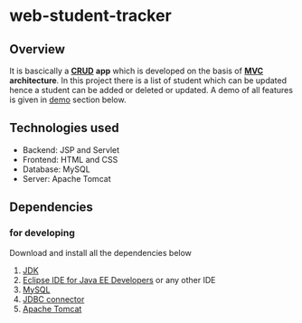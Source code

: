 # web-student-tracker

## Overview

It is bascically a [**CRUD**](https://en.wikipedia.org/wiki/Create,_read,_update_and_delete) **app** which is 
developed on the basis of [**MVC**](https://en.wikipedia.org/wiki/Model%E2%80%93view%E2%80%93controller) **architecture**. In this project there is a list of student which can be updated hence a student can be added or deleted or updated. A demo of all features is given in [demo](#demo) section below.

## Technologies used

- Backend: JSP and Servlet
- Frontend: HTML and CSS
- Database: MySQL
- Server: Apache Tomcat

## Dependencies

### for developing

Download and install all the dependencies below
1. [JDK](https://www.oracle.com/java/technologies/javase/javase-jdk8-downloads.html)
2. [Eclipse IDE for Java EE Developers](https://www.eclipse.org/downloads/packages/release/kepler/sr2/eclipse-ide-java-ee-developers) or any other IDE
3. [MySQL](https://www.mysql.com/downloads/)
4. [JDBC connector](https://dev.mysql.com/downloads/connector/j/5.1.html)
5. [Apache Tomcat](https://tomcat.apache.org/download-80.cgi)

